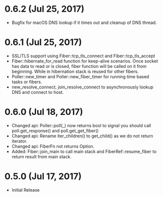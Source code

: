 # 0.6.2 (Jul 25, 2017)

* Bugfix for macOS DNS lookup if it times out and cleanup of DNS thread.

# 0.6.1 (Jul 25, 2017)

* SSL/TLS support using Fiber::tcp_tls_connect and Fiber::tcp_tls_accept
* Fiber::hibernate_for_read function for keep-alive scenarios. Once socket has data to read or is closed, fiber function will be called on it from beginning. While in hibernation stack is reused for other fibers.
* Poller::new_timer and Poller::new_fiber_timer for running time based tasks or fibers.
* new_resolve_connect, join_resolve_connect to asynchronously lookup DNS and connect to host.

# 0.6.0 (Jul 18, 2017)

* Changed api: Poller::poll(_) now returns bool to signal you should call poll.get_response() and poll.get_get_fiber()
* Changed api: Rename iter_children() to get_child() as we do not return iterator.
* Changed api: FiberFn not returns Option<R>.
* Added: Fiber::join_main to call main stack and FiberRef::resume_fiber to return result from main stack.

# 0.5.0 (Jul 17, 2017)

* Initial Release